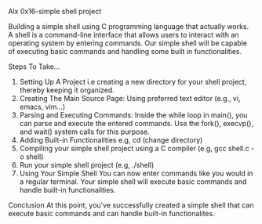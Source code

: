 Alx 0x16-simple shell project

Building a simple shell using C programming language that actually works. A shell is a command-line interface that allows users to interact with an operating system by entering commands. Our simple shell will be capable of executing basic commands and handling some built in functionalities.

Steps To Take...
1. Setting Up A Project i.e creating a new directory for your shell project, thereby keeping it organized.
2. Creating The Main Source Page: Using preferred text editor (e.g., vi, emacs, vim...)
3. Parsing and Executing Commands: Inside the while loop in main(), you can parse and execute the entered commands. Use the fork(), execvp(), and wait() system calls for this purpose.
4. Adding Built-in Functionalities e.g, cd (change directory)
5. Compiling your simple shell project using a C compiler (e.g, gcc shell.c -o shell)
6. Run your simple shell project (e.g, ./shell)
7. Using Your Simple Shell
You can now enter commands like you would in a regular terminal. Your simple shell will execute basic commands and handle built-in functionalities.

Conclusion
At this point, you've successfully created a simple shell that can execute basic commands and can handle built-in functionalites.
